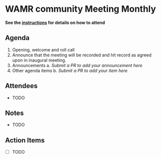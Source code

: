 # WAMR community Meeting Monthly

**See the [instructions](./README.md) for details on how to attend**

## Agenda

1. Opening, welcome and roll call
2. Announce that the meeting will be recorded and hit record as agreed upon in inaugural meeting.
3. Announcements
    a. _Submit a PR to add your announcement here_
4. Other agenda items
    b. _Submit a PR to add your item here_

## Attendees

* TODO

## Notes

* TODO

## Action Items

* [ ] TODO
